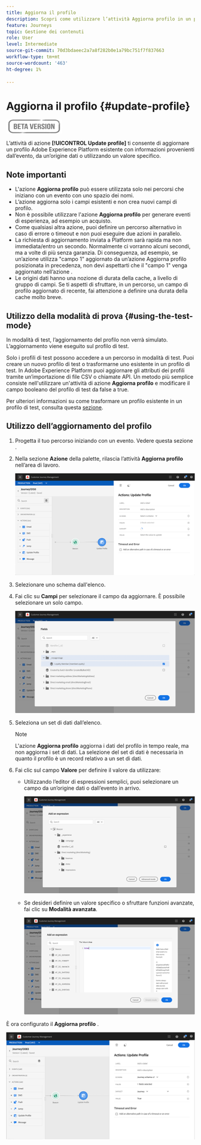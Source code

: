 ```yaml
---
title: Aggiorna il profilo
description: Scopri come utilizzare l’attività Aggiorna profilo in un percorso
feature: Journeys
topic: Gestione dei contenuti
role: User
level: Intermediate
source-git-commit: 70d3bdaeec2a7a8f282b0e1a79bc751f7f837663
workflow-type: tm+mt
source-wordcount: '463'
ht-degree: 1%

---
```


# Aggiorna il profilo {#update-profile}

![](../assets/do-not-localize/badge.png)

L’attività di azione **[!UICONTROL Update profile]** ti consente di aggiornare un profilo Adobe Experience Platform esistente con informazioni provenienti dall’evento, da un’origine dati o utilizzando un valore specifico.

## Note importanti

* L&#39;azione **Aggiorna profilo** può essere utilizzata solo nei percorsi che iniziano con un evento con uno spazio dei nomi.
* L’azione aggiorna solo i campi esistenti e non crea nuovi campi di profilo.
* Non è possibile utilizzare l&#39;azione **Aggiorna profilo** per generare eventi di esperienza, ad esempio un acquisto.
* Come qualsiasi altra azione, puoi definire un percorso alternativo in caso di errore o timeout e non puoi eseguire due azioni in parallelo.
* La richiesta di aggiornamento inviata a Platform sarà rapida ma non immediata/entro un secondo. Normalmente ci vorranno alcuni secondi, ma a volte di più senza garanzia. Di conseguenza, ad esempio, se un’azione utilizza &quot;campo 1&quot; aggiornato da un’azione Aggiorna profilo posizionata in precedenza, non devi aspettarti che il &quot;campo 1&quot; venga aggiornato nell’azione .
* Le origini dati hanno una nozione di durata della cache, a livello di gruppo di campi. Se ti aspetti di sfruttare, in un percorso, un campo di profilo aggiornato di recente, fai attenzione a definire una durata della cache molto breve.

## Utilizzo della modalità di prova {#using-the-test-mode}

In modalità di test, l’aggiornamento del profilo non verrà simulato. L’aggiornamento viene eseguito sul profilo di test.

Solo i profili di test possono accedere a un percorso in modalità di test. Puoi creare un nuovo profilo di test o trasformarne uno esistente in un profilo di test. In Adobe Experience Platform puoi aggiornare gli attributi dei profili tramite un’importazione di file CSV o chiamate API. Un metodo più semplice consiste nell&#39;utilizzare un&#39;attività di azione **Aggiorna profilo** e modificare il campo booleano del profilo di test da false a true.

Per ulteriori informazioni su come trasformare un profilo esistente in un profilo di test, consulta questa [sezione](../building-journeys/creating-test-profiles.md#create-test-profiles-csv).

## Utilizzo dell’aggiornamento del profilo

1. Progetta il tuo percorso iniziando con un evento. Vedere questa sezione [](../building-journeys/journey.md).

1. Nella sezione **Azione** della palette, rilascia l’attività **Aggiorna profilo** nell’area di lavoro.

   ![](../assets/profileupdate0.png)

1. Selezionare uno schema dall&#39;elenco.

1. Fai clic su **Campi** per selezionare il campo da aggiornare. È possibile selezionare un solo campo.

   ![](../assets/profileupdate2.png)

1. Seleziona un set di dati dall’elenco.

   >[!NOTE]
   >
   >L&#39;azione **Aggiorna profilo** aggiorna i dati del profilo in tempo reale, ma non aggiorna i set di dati. La selezione del set di dati è necessaria in quanto il profilo è un record relativo a un set di dati.

1. Fai clic sul campo **Valore** per definire il valore da utilizzare:

   * Utilizzando l’editor di espressioni semplici, puoi selezionare un campo da un’origine dati o dall’evento in arrivo.

      ![](../assets/profileupdate4.png)

   * Se desideri definire un valore specifico o sfruttare funzioni avanzate, fai clic su **Modalità avanzata**.

      ![](../assets/profileupdate3.png)

È ora configurato il **Aggiorna profilo** .

![](../assets/profileupdate1.png)
